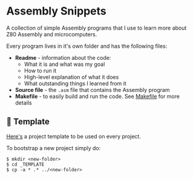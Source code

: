# Assembly Snippets

A collection of simple Assembly programs that I use to learn more about Z80 Assembly and microcomputers.

Every program lives in it's own folder and has the following files:

* **Readme** - information about the code:
  * What it is and what was my goal
  * How to run it
  * High-level explanation of what it does
  * What outstanding things I learned from it
* **Source file** - the `.asm` file that contains the Assembly program
* **Makefile** - to easily build and run the code. See [Makefile](../tools/make/README.md) for more details

<a name="Template"></a>
## 🧬 Template

[Here's](./_TEMPLATE) a project template to be used on every project.

To bootstrap a new project simply do:

```
$ mkdir <new-folder>
$ cd _TEMPLATE
$ cp -a * .* ../<new-folder>
```
